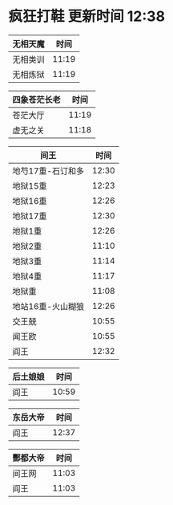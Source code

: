 # 疯狂打鞋 更新时间 12:38

| 无相天魔   | 时间    |
|--------|-------|
| 无相类训 | 11:19 |
| 无相炼狱 | 11:19 |

| 四象苍茫长老   | 时间    |
|--------|-------|
| 苍茫大厅 | 11:19 |
| 虚无之关 | 11:18 |

| 间王   | 时间    |
|--------|-------|
| 地芍17重-石订和多 | 12:30 |
| 地狱15重 | 12:23 |
| 地狱16重 | 12:26 |
| 地狱17重 | 12:30 |
| 地狱1重 | 12:26 |
| 地狱2重 | 11:10 |
| 地狱3重 | 11:14 |
| 地狱4重 | 11:17 |
| 地狱重 | 11:08 |
| 地站16重-火山糊狼 | 12:26 |
| 交王兢 | 10:55 |
| 闻王欧 | 10:55 |
| 阎王 | 12:32 |

| 后土娘娘   | 时间    |
|--------|-------|
| 阎王 | 10:59 |

| 东岳大帝   | 时间    |
|--------|-------|
| 阎王 | 12:37 |

| 酆都大帝   | 时间    |
|--------|-------|
| 间王网 | 11:03 |
| 阎王 | 11:03 |